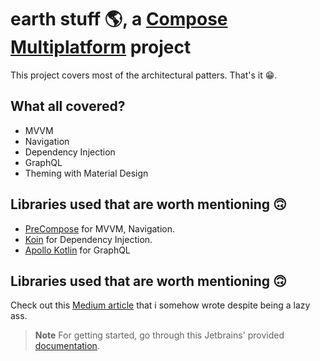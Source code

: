 # earth stuff 🌎, a [Compose Multiplatform](https://www.jetbrains.com/lp/compose-multiplatform/) project

This project covers most of the architectural patters. That's it 😁.

## What all covered?

* MVVM
* Navigation
* Dependency Injection
* GraphQL
* Theming with Material Design

## Libraries used that are worth mentioning 🙃

* [PreCompose](https://github.com/Tlaster/PreCompose) for MVVM, Navigation.
* [Koin](https://insert-koin.io/) for Dependency Injection.
* [Apollo Kotlin](https://www.apollographql.com/docs/kotlin/) for GraphQL

## Libraries used that are worth mentioning 🙃

Check out this [Medium article](https://medium.com/@nitheeshag/navigation-in-jetpack-compose-with-animations-724037d7b119) that i somehow wrote despite being a lazy ass.

> **Note**
> For getting started, go through this Jetbrains' provided [documentation](https://github.com/imnithish/earth-stuff/blob/main/README_GET_STARTED.md).